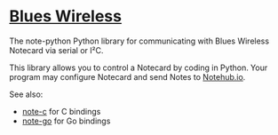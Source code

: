 # [Blues Wireless][blues]

The note-python Python library for communicating with Blues Wireless Notecard via serial or I²C.

This library allows you to control a Notecard by coding in Python.
Your program may configure Notecard and send Notes to [Notehub.io][notehub].

See also:
* [note-c][note-c] for C bindings
* [note-go][note-go] for Go bindings

[blues]: https://blues.com
[notehub]: https://notehub.io
[note-arduino]: https://github.com/blues/note-arduino
[note-c]: https://github.com/blues/note-c
[note-go]: https://github.com/blues/note-go
[note-python]: https://github.com/blues/note-python
